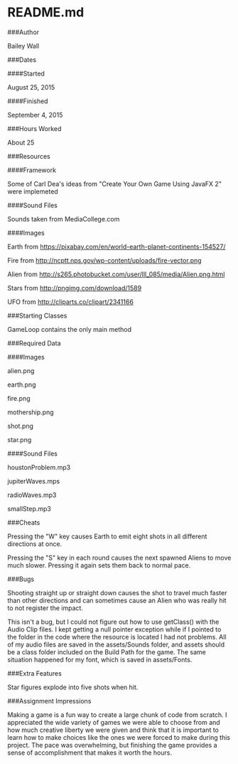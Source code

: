 README.md
=======

###Author

Bailey Wall

###Dates

####Started

August 25, 2015

####Finished

September 4, 2015

###Hours Worked

About 25

###Resources

####Framework

Some of Carl Dea's ideas from "Create Your Own Game Using JavaFX 2" were implemeted

####Sound Files

Sounds taken from MediaCollege.com

####Images

Earth from https://pixabay.com/en/world-earth-planet-continents-154527/

Fire from http://ncptt.nps.gov/wp-content/uploads/fire-vector.png

Alien from http://s265.photobucket.com/user/lll_085/media/Alien.png.html

Stars from http://pngimg.com/download/1589

UFO from http://cliparts.co/clipart/2341166

###Starting Classes

GameLoop contains the only main method

###Required Data

####Images

alien.png

earth.png

fire.png

mothership.png

shot.png

star.png

####Sound Files

houstonProblem.mp3

jupiterWaves.mps

radioWaves.mp3

smallStep.mp3

###Cheats

Pressing the "W" key causes Earth to emit eight shots in all different directions at once.

Pressing the "S" key in each round causes the next spawned Aliens to move much slower. Pressing it again sets them back to normal pace.

###Bugs

Shooting straight up or straight down causes the shot to travel much faster than other directions and can sometimes cause an Alien who was really hit to not register the impact.

This isn't a bug, but I could not figure out how to use getClass() with the Audio Clip files. I kept getting a null pointer exception while if I pointed to the folder in the code where the resource is located I had not problems. All of my audio files are saved in the assets/Sounds folder, and assets should be a class folder included on the Build Path for the game. The same situation happened for my font, which is saved in assets/Fonts.

###Extra Features

Star figures explode into five shots when hit.

###Assignment Impressions

Making a game is a fun way to create a large chunk of code from scratch. I appreciated the wide variety of games we were able to choose from and how much creative liberty we were given and think that it is important to learn how to make choices like the ones we were forced to make during this project. The pace was overwhelming, but finishing the game provides a sense of accomplishment that makes it worth the hours.
